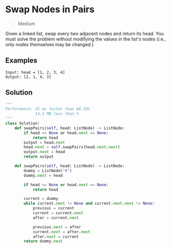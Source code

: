 # Swap Nodes in Pairs
> Medium

Given a linked list, swap every two adjacent nodes and return its head. You must solve the problem without modifying the values in the list's nodes (i.e., only nodes themselves may be changed.)

## Examples
```
Input: head = [1, 2, 3, 4]
Output: [2, 1, 4, 3]
```

## Solution
``` python
"""
Performance: 32 ms faster than 66.33%
             14.3 MB less than %
"""
class Solution:
    def swapPairs(self, head: ListNode) -> ListNode:
        if head == None or head.next == None:
            return head
        output = head.next
        head.next = self.swapPairs(head.next.next)
        output.next = head
        return output

    def swapPairs(self, head: ListNode) -> ListNode:
        dummy = ListNode("0")
        dummy.next = head

        if head == None or head.next == None:
            return head

        current = dummy
        while current.next != None and current.next.next != None:
            previous = current
            current = current.next
            after = current.next

            previous.next = after
            current.next = after.next
            after.next = current
        return dummy.next
```